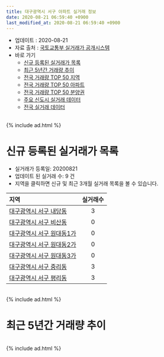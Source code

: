 ```yaml
---
title: 대구광역시 서구 아파트 실거래 정보
date: 2020-08-21 06:59:40 +0900
last_modified_at: 2020-08-21 06:59:40 +0900
---
```


* 업데이트 : 2020-08-21
* 자료 출처 : [국토교통부 실거래가 공개시스템](http://rt.molit.go.kr)
* 바로 가기
    * [신규 등록된 실거래가 목록](#신규-등록된-실거래가-목록)
    * [최근 5년간 거래량 추이](#최근-5년간-거래량-추이)
    * [전국 거래량 TOP 50 지역](https://inasie.github.io/apt-trade-info/최근-3개월-전국에서-가장-거래가-많이-발생한-지역)
    * [전국 거래량 TOP 50 아파트](https://inasie.github.io/apt-trade-info/최근-3개월-전국에서-가장-거래가-많이-발생한-아파트)
    * [전국 거래량 TOP 50 분양권](https://inasie.github.io/apt-trade-info/최근-3개월-전국에서-가장-거래가-많이-발생한-분양권)
    * [주요 신도시 실거래 데이터](https://inasie.github.io/apt-trade-info/주요-신도시)
    * [전국 실거래 데이터](https://inasie.github.io/apt-trade-info/전국)

<br>
{% include ad.html %}
<br>

# 신규 등록된 실거래가 목록
* 실거래가 등록일: 20200821
* 업데이트 된 실거래 수: 9 건
* 지역을 클릭하면 신규 및 최근 3개월 실거래 목록을 볼 수 있습니다.


|지역|실거래수|
|:---|:---:|
|[대구광역시 서구 내당동](https://inasie.github.io/apt-trade-info/대구광역시-서구-내당동)|3|
|[대구광역시 서구 비산동](https://inasie.github.io/apt-trade-info/대구광역시-서구-비산동)|0|
|[대구광역시 서구 원대동1가](https://inasie.github.io/apt-trade-info/대구광역시-서구-원대동1가)|0|
|[대구광역시 서구 원대동2가](https://inasie.github.io/apt-trade-info/대구광역시-서구-원대동2가)|0|
|[대구광역시 서구 원대동3가](https://inasie.github.io/apt-trade-info/대구광역시-서구-원대동3가)|0|
|[대구광역시 서구 중리동](https://inasie.github.io/apt-trade-info/대구광역시-서구-중리동)|3|
|[대구광역시 서구 평리동](https://inasie.github.io/apt-trade-info/대구광역시-서구-평리동)|3|


<br>
{% include ad.html %}
<br>

# 최근 5년간 거래량 추이


<div style="width:100%;">
    <canvas id="deal_progress" height="200"></canvas>
</div>

<script>
new Chart(document.getElementById("deal_progress"), {
    type: 'line',
    data: {
        labels: ['201508','201509','201510','201511','201512','201601','201602','201603','201604','201605','201606','201607','201608','201609','201610','201611','201612','201701','201702','201703','201704','201705','201706','201707','201708','201709','201710','201711','201712','201801','201802','201803','201804','201805','201806','201807','201808','201809','201810','201811','201812','201901','201902','201903','201904','201905','201906','201907','201908','201909','201910','201911','201912','202001','202002','202003','202004','202005','202006','202007','202008'],
        datasets: [{
            label: '매매',
            pointRadius: 1,
            data: [68, 84, 101, 49, 32, 31, 33, 51, 61, 65, 61, 52, 55, 64, 59, 49, 49, 51, 59, 78, 81, 86, 118, 99, 111, 105, 86, 101, 83, 112, 128, 196, 119, 125, 124, 96, 110, 144, 115, 172, 57, 61, 81, 130, 115, 107, 90, 100, 82, 83, 125, 144, 119, 229, 122, 83, 97, 143, 292, 187, 25],
            borderColor: "rgba(255, 201, 14, 1)",
            backgroundColor: "rgba(255, 201, 14, 0.5)",
            fill: false,
            lineTension: 0
        },{
            label: '전월세',
            pointRadius: 1,
            data: [46, 59, 58, 46, 44, 43, 51, 49, 55, 34, 34, 41, 42, 39, 42, 44, 42, 39, 49, 49, 42, 44, 36, 56, 52, 53, 54, 36, 39, 57, 46, 51, 48, 49, 53, 51, 48, 40, 42, 41, 53, 42, 45, 42, 42, 42, 33, 44, 30, 33, 34, 47, 41, 50, 52, 33, 39, 47, 51, 47, 13],
            borderColor: "rgba(0, 141, 185, 1)",
            backgroundColor: "rgba(0, 141, 185, 0.5)",
            fill: false,
            lineTension: 0
        }
        ]
    },
    options: {
        responsive: true,
        title: {
            display: false
        },
        tooltips: {
            mode: 'index',
            intersect: false
        },
        hover: {
            mode: 'nearest',
            intersect: true
        },
        scales: {
            xAxes: [{
                display: true,
                scaleLabel: {
                    display: true,
                    labelString: '년/월'
                }
            }],
            yAxes: [{
                display: true,
                ticks: {
                    suggestedMin: 0,
                },
                scaleLabel: {
                    display: true,
                    labelString: '실거래 수'
                }
            }]
        }
    }
});

</script>


<br>
{% include ad.html %}
<br>

